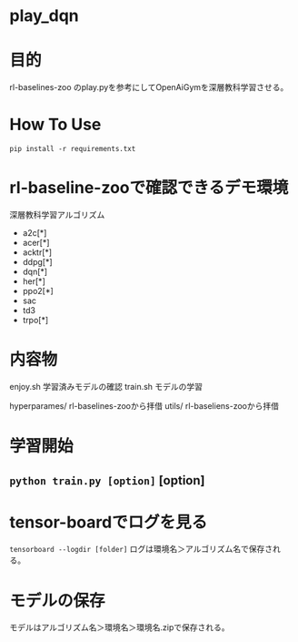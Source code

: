 # play_dqn


# 目的
rl-baselines-zoo
のplay.pyを参考にしてOpenAiGymを深層教科学習させる。

# How To Use

`pip install -r requirements.txt`


# rl-baseline-zooで確認できるデモ環境

深層教科学習アルゴリズム
- a2c[*]
- acer[*]
- acktr[*]
- ddpg[*]
- dqn[*]
- her[*]
- ppo2[*]
- sac
- td3
- trpo[*]

# 内容物
enjoy.sh 学習済みモデルの確認
train.sh モデルの学習

hyperparames/ rl-baselines-zooから拝借
utils/ rl-baseliens-zooから拝借

# 学習開始
`python train.py [option]`
[option]
- 


# tensor-boardでログを見る
`tensorboard --logdir [folder]`
ログは環境名＞アルゴリズム名で保存される。

# モデルの保存
モデルはアルゴリズム名＞環境名＞環境名.zipで保存される。


